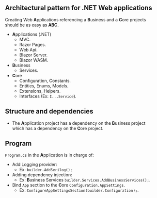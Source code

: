 ## Architectural pattern for .NET Web applications

Creating Web **A**pplications referencing a **B**usiness and a **C**ore projects should be as easy as **ABC**.

- **A**pplications (.NET)
  - MVC.
  - Razor Pages.
  - Web Api.
  - Blazor Server.
  - Blazor WASM.
- **B**usiness 
  - Services.
- **C**ore
  - Configuration, Constants.
  - Entities, Enums, Models.
  - Extensions, Helpers.
  - Interfaces (Ex: `I...Service`).

## Structure and dependencies

- The **A**pplication project has a dependency on the **B**usiness project which has a dependency on the **C**ore project.

## Program

`Program.cs` in the **A**pplication is in charge of:

- Add Logging provider:
  - Ex: `builder.AddSerilog();`
- Adding dependency injection: 
  - Ex: **B**usiness Services `builder.Services.AddBusinessServices();`.
- Bind `App` section to the **C**ore `Configuration.AppSettings`. 
  - Ex: `ConfigureAppSettingsSection(builder.Configuration);`.

<!--
Have fun 🍿 and create magical 🧙 apps.

> " What is conceived well is expressed clearly. " - *Nicolas Boileau, French writer.*  
" Ce que l'on conçoit bien s'énonce clairement, et les mots pour le dire arrivent aisément. "
-->
